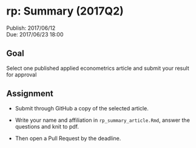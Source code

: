 # rp: Summary (2017Q2)

Publish: 2017/06/12  
Due: 2017/06/23 18:00

## Goal

Select one published applied econometrics article and submit your result for approval

## Assignment

- Submit through GitHub a copy of the selected article.

- Write your name and affiliation in `rp_summary_article.Rmd`, answer the questions and knit to pdf. 

- Then open a Pull Request by the deadline. 
